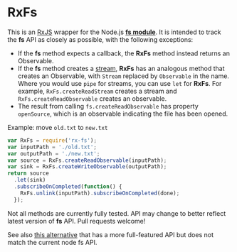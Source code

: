 # RxFs

This is an [RxJS](https://github.com/Reactive-Extensions/RxJS) wrapper for the Node.js **[fs module](https://nodejs.org/api/fs.html)**. It is intended to track the **fs** API as closely as possible, with the following exceptions:

* If the **fs** method expects a callback, the **RxFs** method instead returns an Observable.
* If the **fs** method creates a [stream](https://nodejs.org/api/stream.html), **RxFs** has an analogous method that creates an Observable, with `Stream` replaced by `Observable` in the name. Where you would use `pipe` for streams, you can use `let` for **RxFs**. For example, `RxFs.createReadStream` creates a stream and `RxFs.createReadObservable` creates an observable.
* The result from calling `fs.createReadObservable` has property `openSource`, which is an observable indicating the file has been opened.

Example: move `old.txt` to `new.txt`
```js
var RxFs = require('rx-fs');
var inputPath = './old.txt';
var outputPath = './new.txt';
var source = RxFs.createReadObservable(inputPath);
var sink = RxFs.createWriteObservable(outputPath);
return source
  .let(sink)
  .subscribeOnCompleted(function() {
    RxFs.unlink(inputPath).subscribeOnCompleted(done);
  });
```

Not all methods are currently fully tested. API may change to better reflect latest version of **fs** API. Pull requests welcome!

See also [this alternative](https://github.com/trxcllnt/rxjs-fs) that has a more full-featured API but does not match the current node fs API.
